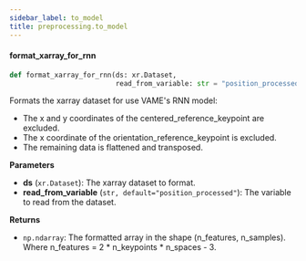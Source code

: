 ```yaml
---
sidebar_label: to_model
title: preprocessing.to_model
---
```


#### format\_xarray\_for\_rnn

```python
def format_xarray_for_rnn(ds: xr.Dataset,
                          read_from_variable: str = "position_processed")
```

Formats the xarray dataset for use VAME&#x27;s RNN model:
- The x and y coordinates of the centered_reference_keypoint are excluded.
- The x coordinate of the orientation_reference_keypoint is excluded.
- The remaining data is flattened and transposed.

**Parameters**

* **ds** (`xr.Dataset`): The xarray dataset to format.
* **read_from_variable** (`str, default="position_processed"`): The variable to read from the dataset.

**Returns**

* `np.ndarray`: The formatted array in the shape (n_features, n_samples).
Where n_features = 2 * n_keypoints * n_spaces - 3.


